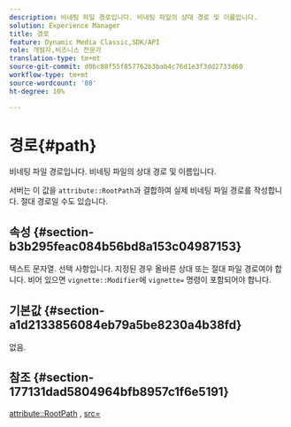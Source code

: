 ```yaml
---
description: 비네팅 파일 경로입니다. 비네팅 파일의 상대 경로 및 이름입니다.
solution: Experience Manager
title: 경로
feature: Dynamic Media Classic,SDK/API
role: 개발자,비즈니스 전문가
translation-type: tm+mt
source-git-commit: d0bc88f55f857762b3bab4c76d1e3f3dd2733d60
workflow-type: tm+mt
source-wordcount: '80'
ht-degree: 10%

---
```



# 경로{#path}

비네팅 파일 경로입니다. 비네팅 파일의 상대 경로 및 이름입니다.

서버는 이 값을 `attribute::RootPath`과 결합하여 실제 비네팅 파일 경로를 작성합니다. 절대 경로일 수도 있습니다.

## 속성 {#section-b3b295feac084b56bd8a153c04987153}

텍스트 문자열. 선택 사항입니다. 지정된 경우 올바른 상대 또는 절대 파일 경로여야 합니다. 비어 있으면 `vignette::Modifier`에 `vignette=` 명령이 포함되어야 합니다.

## 기본값 {#section-a1d2133856084eb79a5be8230a4b38fd}

없음.

## 참조 {#section-177131dad5804964bfb8957c1f6e5191}

[attribute::RootPath](../../../../../ir-api/material-cat/image-rendering-api-ref/c-ir-material-catalog/c-ir-attributes-reference/r-ir-rootpath.md#reference-a4d7c96b62e14fcbad1740c702f160f3) ,  [src=](../../../../../ir-api/http-protocol/image-rendering-api-ref/c-ir-http-protocol-ref/c-ir-http-protocol-command-reference/r-ir-src.md#reference-62c98abad22149d68d405ed6aaff8272)
